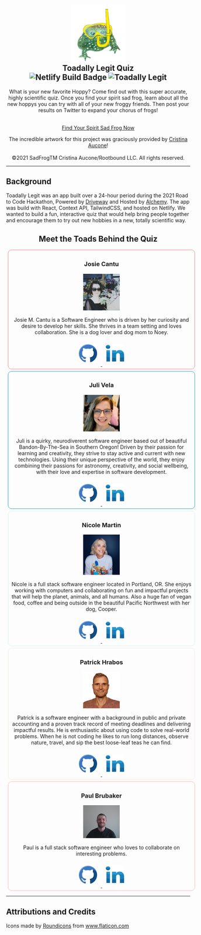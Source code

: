 <p align="center" style="margin-bottom: 0px !important;">
<img src="./src/assets/froggy1.png" width=150 alt="sad swimming frog"/>
</p>
<h2 align="center" style="margin-top: 0px;">
Toadally Legit Quiz<br>
<img src="https://img.shields.io/netlify/07bfbb82-694e-4302-8bdc-2b9af72621f9?color=189ab4&style=plastic" alt="Netlify Build Badge" />
<img src="https://img.shields.io/static/v1?label=Toadally&message=Legit&color=189ab4&style=plastic" alt="Toadally Legit" />
</h2>

<div align="center">
What is your new favorite Hoppy? Come find out with this super accurate, highly scientific quiz. Once you find your spirit sad frog, learn about all the new hoppys you can try with all of your new froggy friends. Then post your results on Twitter to expand your chorus of frogs!
<br><br>

[Find Your Spirit Sad Frog Now](https://toadally-legit-quiz.netlify.app/)

The incredible artwork for this project was graciously provided by [Cristina Aucone](http://www.cristinaaucone.com/)!
<br>
<br>
©2021 SadFrogTM Cristina Aucone/Rootbound LLC. All rights reserved.

</div>

<hr color="#189ab4" />

## Background

Toadally Legit was an app built over a 24-hour period during the 2021 Road to Code Hackathon, Powered by [Driveway](https://www.driveway.com) and Hosted by [Alchemy](https://www.alchemycodelab.com). The app was build with React, Context API, TailwindCSS, and hosted on Netlify. We wanted to build a fun, interactive quiz that would help bring people together and encourage them to try out new hobbies in a new, totally scientific way.

<div align="center" style="flex-direction: row">

## Meet the Toads Behind the Quiz

<div align="center" style="border: solid 1px #ef7c8e; border-radius: 10px; width: 500px; padding: 5px; margin: 5px;">
<h3>Josie Cantu</h3>
<img src="./src/assets/josie.jpeg" alt="Josie Cantu" width=100 />
<p>Josie M. Cantu is a Software Engineer who is driven by her curiosity and desire to develop her skills. She thrives in a team setting and loves collaboration. She is a dog lover and dog mom to Noey.</p>

<a href="https://github.com/JosieMCantu">
<img style="width: 50px; padding: 10px;" src="./src/assets/github.png" />
</a>
<a href="https://www.linkedin.com/in/josiemcantu">
<img style="width: 50px; padding: 10px;" src="./src/assets/linkedin.png" />
</a>

</div>

<div align="center" style="border: solid 1px #189ab4; border-radius: 10px; width: 500px; padding: 5px; margin: 5px;">
<h3>Juli Vela</h3>
<img src="./src/assets/juli.jpg" alt="Juli Vela" width=100 />
<p>Juli is a quirky, neurodiverent software engineer based out of beautiful Bandon-By-The-Sea in Southern Oregon! Driven by their passion for learning and creativity, they strive to stay active and current with new technologies. Using their unique perspective of the world, they enjoy combining their passions for astronomy, creativity, and social wellbeing, with their love and expertise in software development.</p>

<a href="https://github.com/juliannevela">
<img style="width: 50px; padding: 10px;" src="./src/assets/github.png" />
</a>
<a href="https://www.linkedin.com/in/juliannevela">
<img style="width: 50px; padding: 10px;" src="./src/assets/linkedin.png" />
</a>

</div>

<div align="center" style="border: solid 1px #d4f1f4; border-radius: 10px; width: 500px; padding: 5px; margin: 5px;">
<h3>Nicole Martin</h3>
<img src="./src/assets/nicole.png" alt="Nicole Martin" width=100 />
<p>Nicole is a full stack software engineer located in Portland, OR. She enjoys working with computers and collaborating on fun and impactful projects that will help the planet, animals, and all humans. Also a huge fan of vegan food, coffee and being outside in the beautiful Pacific Northwest with her dog, Cooper.</p>

<a href="https://github.com/nicole-m-martin">
<img style="width: 50px; padding: 10px;" src="./src/assets/github.png" />
</a>
<a href="https://www.linkedin.com/in/nicolemartinpdx/">
<img style="width: 50px; padding: 10px;" src="./src/assets/linkedin.png" />
</a>

</div>

<div align="center" style="border: solid 1px #fae8e0; border-radius: 10px; width: 500px; padding: 5px; margin: 5px;">
<h3>Patrick Hrabos</h3>
<img src="./src/assets/patrick.jpg" alt="Patrick Hrabos" width=100 />
<p>Patrick is a software engineer with a background in public and private accounting and a proven track record of meeting deadlines and delivering impactful results. He is enthusiastic about using code to solve real-world problems. When he is not coding he likes to run long distances, observe nature, travel, and sip the best loose-leaf teas he can find.</p>

<a href="https://github.com/phrabos">
<img style="width: 50px; padding: 10px;" src="./src/assets/github.png" />
</a>
<a href="https://www.linkedin.com/in/patrick-hrabos/">
<img style="width: 50px; padding: 10px;" src="./src/assets/linkedin.png" />
</a>

</div>

<div align="center" style="border: solid 1px #fcb5ac; border-radius: 10px; width: 500px; padding: 5px; margin: 5px;">
<h3>Paul Brubaker</h3>
<img src="./src/assets/paul.jpg" alt="Paul Brubaker" width=100 />
<p>Paul is a full stack software engineer who loves to collaborate on interesting problems.</p>

<a href="https://github.com/p-brubaker">
<img style="width: 50px; padding: 10px;" src="./src/assets/github.png" />
</a>
<a href="https://www.linkedin.com/in/paul-brubaker-a94597176/">
<img style="width: 50px; padding: 10px;" src="./src/assets/linkedin.png" />
</a>

</div>

</div>

<hr color="#d8a7b1"/>

## Attributions and Credits

<div>Icons made by <a href="https://www.flaticon.com/authors/roundicons" title="Roundicons">Roundicons</a> from <a href="https://www.flaticon.com/" title="Flaticon">www.flaticon.com</a></div>
